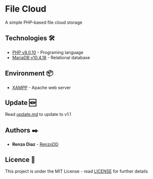 # File Cloud

A simple PHP-based file cloud storage

## Technologies 🛠️

* [PHP v8.0.10](https://www.php.net/docs.php) - Programing language
* [MariaDB v10.4.18](https://dev.mysql.com/doc/) - Relational database

## Environment 📦

* [XAMPP](https://www.apachefriends.org/es/index.html) - Apache web server

## Update 🆕

Read [update.md](./documents/update.md) to update to v1.1

## Authors ✒️

* **Renzo Diaz** - [RenzoDD](https://github.com/RenzoDD)

## Licence 📄

This project is under the MIT License - read [LICENSE](./LICENSE) for further details
